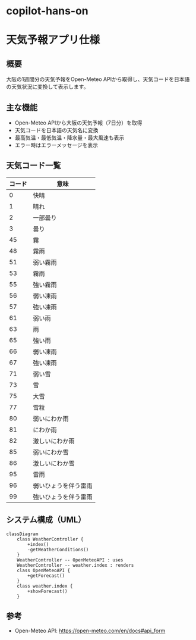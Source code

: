 # copilot-hans-on

# 天気予報アプリ仕様

## 概要
大阪の1週間分の天気予報をOpen-Meteo APIから取得し、天気コードを日本語の天気状況に変換して表示します。

## 主な機能
- Open-Meteo APIから大阪の天気予報（7日分）を取得
- 天気コードを日本語の天気名に変換
- 最高気温・最低気温・降水量・最大風速も表示
- エラー時はエラーメッセージを表示

## 天気コード一覧
| コード | 意味                     |
|-------|--------------------------|
| 0     | 快晴                     |
| 1     | 晴れ                     |
| 2     | 一部曇り                 |
| 3     | 曇り                     |
| 45    | 霧                       |
| 48    | 霧雨                     |
| 51    | 弱い霧雨                 |
| 53    | 霧雨                     |
| 55    | 強い霧雨                 |
| 56    | 弱い凍雨                 |
| 57    | 強い凍雨                 |
| 61    | 弱い雨                   |
| 63    | 雨                       |
| 65    | 強い雨                   |
| 66    | 弱い凍雨                 |
| 67    | 強い凍雨                 |
| 71    | 弱い雪                   |
| 73    | 雪                       |
| 75    | 大雪                     |
| 77    | 雪粒                     |
| 80    | 弱いにわか雨             |
| 81    | にわか雨                 |
| 82    | 激しいにわか雨           |
| 85    | 弱いにわか雪             |
| 86    | 激しいにわか雪           |
| 95    | 雷雨                     |
| 96    | 弱いひょうを伴う雷雨     |
| 99    | 強いひょうを伴う雷雨     |

## システム構成（UML）
```mermaid
classDiagram
    class WeatherController {
        +index()
        -getWeatherConditions()
    }
    WeatherController -- OpenMeteoAPI : uses
    WeatherController -- weather.index : renders
    class OpenMeteoAPI {
        +getForecast()
    }
    class weather.index {
        +showForecast()
    }
```

## 参考
- Open-Meteo API: https://open-meteo.com/en/docs#api_form